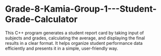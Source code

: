 # Grade-8-Kamia-Group-1---Student-Grade-Calculator
This C++ program generates a student report card by taking input of subjects and grades, calculating the average, and displaying the final results in a clear format. It helps organize student performance data efficiently and presents it in a simple, user-friendly way.
